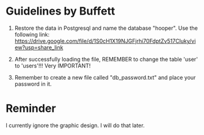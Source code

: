 # Guidelines by Buffett

1. Restore the data in Postgresql and name the database "hooper". Use the following link:
https://drive.google.com/file/d/1S0cH1X19NJGFjrhi70FdptZv517Cluky/view?usp=share_link

2. After successfully loading the file, REMEMBER to change the table 'user' to 'users'!!! Very IMPORTANT!

3. Remember to create a new file called "db_password.txt" and place your password in it.

# Reminder
I currently ignore the graphic design. I will do that later.


